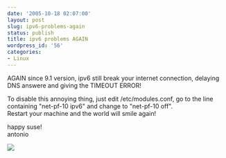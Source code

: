 ```yaml
---
date: '2005-10-18 02:07:00'
layout: post
slug: ipv6-problems-again
status: publish
title: ipv6 problems AGAIN
wordpress_id: '56'
categories:
- Linux
---
```


AGAIN since 9.1 version, ipv6 still break your internet connection, delaying DNS answere and giving the TIMEOUT ERROR!  
  
To disable this annoying thing, just edit /etc/modules.conf, go to the line containing "net-pf-10 ipv6" and change to "net-pf-10 off".  
Restart your machine and the world will smile again!  
  
happy suse!  
antonio

[![](http://www.feedburner.com/fb/images/pub/flchklt.gif)](http://feeds.feedburner.com/zekussuse)
